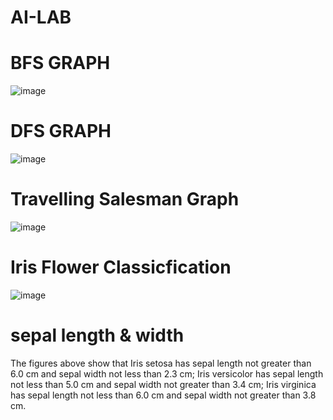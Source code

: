 # AI-LAB


# BFS GRAPH
![image](https://github.com/nayan-pust/AI-LAB/assets/114688354/04617374-7189-4dbb-a400-bd52e97db222)


# DFS   GRAPH
![image](https://github.com/nayan-pust/AI-LAB/assets/114688354/ed79302a-6e36-4e9c-b8a1-85f6aaf24de7)


# Travelling Salesman Graph
![image](https://github.com/nayan-pust/AI-LAB/assets/114688354/bb08ed78-0095-4733-b47f-8e0b229ea8f5)

# Iris Flower Classicfication 
![image](https://github.com/nayan-pust/AI-LAB/assets/114688354/71cc2b51-31ae-4547-82c8-c0e2a066857e)

# sepal length & width
The figures above show that Iris setosa has sepal length not greater than 6.0 cm and sepal width not less than 2.3 cm;
Iris versicolor has sepal length not less than 5.0 cm and sepal width not greater than 3.4 cm; 
Iris virginica has sepal length not less than 6.0 cm and sepal width not greater than 3.8 cm.



